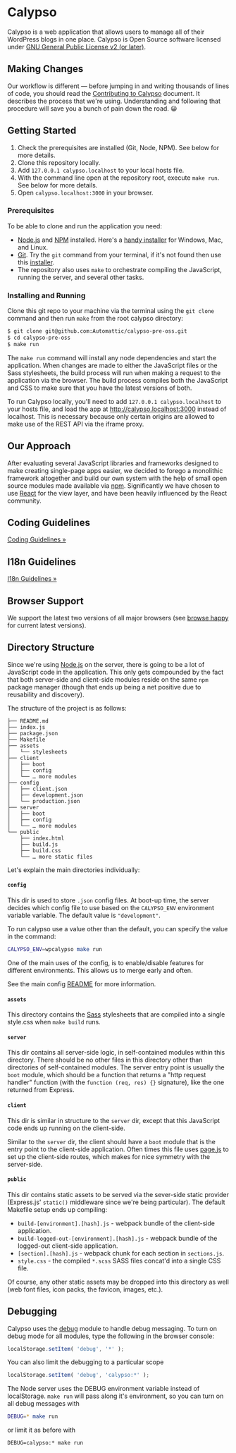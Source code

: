 Calypso
=======

Calypso is a web application that allows users to manage all of their WordPress blogs in one place. Calypso is Open Source software licensed under [GNU General Public License v2 (or later)](./LICENSE.md).

Making Changes
--------------

Our workflow is different &mdash; before jumping in and writing thousands of lines of code, you should read the [Contributing to Calypso](CONTRIBUTING.md) document. It describes the process that we're using. Understanding and following that procedure will save you a bunch of pain down the road. :grinning:

Getting Started
---------------

1.	Check the prerequisites are installed (Git, Node, NPM). See below for more details.
2.	Clone this repository locally.
3.	Add `127.0.0.1 calypso.localhost` to your local hosts file.
4.	With the command line open at the repository root, execute `make run`. See below for more details.
5.	Open `calypso.localhost:3000` in your browser.

### Prerequisites

To be able to clone and run the application you need:

-	[Node.js](http://nodejs.org/) and [NPM](https://www.npmjs.com/) installed. Here's a [handy installer](https://nodejs.org/dist/latest/) for Windows, Mac, and Linux.
-	[Git](http://git-scm.com/). Try the `git` command from your terminal, if it's not found then use this [installer](http://git-scm.com/download/).
-	The repository also uses `make` to orchestrate compiling the JavaScript, running the server, and several other tasks.

### Installing and Running

Clone this git repo to your machine via the terminal using the `git clone` command and then run `make` from the root calypso directory:

```bash
$ git clone git@github.com:Automattic/calypso-pre-oss.git
$ cd calypso-pre-oss
$ make run
```

The `make run` command will install any node dependencies and start the application. When changes are made to either the JavaScript files or the Sass stylesheets, the build process will run when making a request to the application via the browser. The build process compiles both the JavaScript and CSS to make sure that you have the latest versions of both.

To run Calypso locally, you'll need to add `127.0.0.1 calypso.localhost` to your hosts file, and load the app at http://calypso.localhost:3000 instead of localhost. This is necessary because only certain origins are allowed to make use of the REST API via the iframe proxy.

Our Approach
------------

After evaluating several JavaScript libraries and frameworks designed to make creating single-page apps easier, we decided to forego a monolithic framework altogether and build our own system with the help of small open source modules made available via [npm](https://www.npmjs.com/). Significantly we have chosen to use [React](http://facebook.github.io/react/) for the view layer, and have been heavily influenced by the React community.

Coding Guidelines
-----------------

[Coding Guidelines »](docs/coding-guidelines.md)

I18n Guidelines
---------------

[I18n Guidelines »](client/lib/mixins/i18n/README.md)

Browser Support
---------------

We support the latest two versions of all major browsers (see [browse happy](http://browsehappy.com) for current latest versions).

Directory Structure
-------------------

Since we're using [Node.js](http://nodejs.org) on the server, there is going to be a lot of JavaScript code in the application. This only gets compounded by the fact that both server-side and client-side modules reside on the same `npm` package manager (though that ends up being a net positive due to reusability and discovery).

The structure of the project is as follows:

```
├── README.md
├── index.js
├── package.json
├── Makefile
├── assets
│   └── stylesheets
├── client
│   ├── boot
│   ├── config
│   └── … more modules
├── config
│   ├── client.json
│   ├── development.json
│   └── production.json
├── server
│   ├── boot
│   ├── config
│   └── … more modules
└── public
    ├── index.html
    ├── build.js
    ├── build.css
    └── … more static files
```

Let's explain the main directories individually:

#### `config`

This dir is used to store `.json` config files. At boot-up time, the server decides which config file to use based on the `CALYPSO_ENV` environment variable variable. The default value is `"development"`.

To run calypso use a value other than the default, you can specify the value in the command:

```bash
CALYPSO_ENV=wpcalypso make run
```

One of the main uses of the config, is to enable/disable features for different environments. This allows us to merge early and often.

See the main config [README](config/README.md) for more information.

#### `assets`

This directory contains the [Sass](http://sass-lang.com/) stylesheets that are compiled into a single style.css when `make build` runs.

#### `server`

This dir contains all server-side logic, in self-contained modules within this directory. There should be no other files in this directory other than directories of self-contained modules. The server entry point is usually the `boot` module, which should be a function that returns a "http request handler" function (with the `function (req, res) {}` signature), like the one returned from Express.

#### `client`

This dir is similar in structure to the `server` dir, except that this JavaScript code ends up running on the client-side.

Similar to the `server` dir, the client should have a `boot` module that is the entry point to the client-side application. Often times this file uses [page.js](http://visionmedia.github.io/page.js) to set up the client-side routes, which makes for nice symmetry with the server-side.

#### `public`

This dir contains static assets to be served via the sever-side static provider (Express.js' `static()` middleware since we're being particular). The default Makefile setup ends up compiling:

-	`build-[environment].[hash].js` - webpack bundle of the client-side application.
-	`build-logged-out-[environment].[hash].js` - webpack bundle of the logged-out client-side application.
-	`[section].[hash].js` - webpack chunk for each section in `sections.js`.
-	`style.css` - the compiled `*.scss` SASS files concat'd into a single CSS file.

Of course, any other static assets may be dropped into this directory as well (web font files, icon packs, the favicon, images, etc.).

Debugging
---------

Calypso uses the [debug](https://github.com/visionmedia/debug) module to handle debug messaging. To turn on debug mode for all modules, type the following in the browser console:

```js
localStorage.setItem( 'debug', '*' );
```

You can also limit the debugging to a particular scope

```js
localStorage.setItem( 'debug', 'calypso:*' );
```

The Node server uses the DEBUG environment variable instead of localStorage. `make run` will pass along it's environment, so you can turn on all debug messages with

```bash
DEBUG=* make run
```

or limit it as before with

```base
DEBUG=calypso:* make run
```
